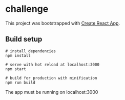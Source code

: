 # challenge

This project was bootstrapped with [Create React App](https://github.com/facebook/create-react-app).

## Build setup

```
# install dependencies
npm install

# serve with hot reload at localhost:3000
npm start

# build for production with minification
npm run build
```

The app must be running on localhost:3000
